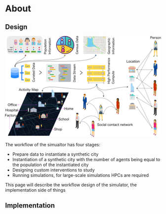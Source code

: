 # About

## Design 

<img src="./workflow.png" alt="workflow">

The workflow of the simualtor has four stages:

- Prepare data to instantiate a synthetic city
-  Instantiation of a synthetic city with the number of agents being equal to the population of the instantiated city
-  Designing custom interventions to study
-  Running simulations, for large-scale simulations HPCs are required


This page will describe the workflow design of the simulator, the implementation side of things

## Implementation
